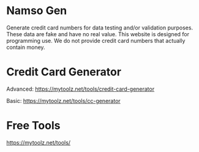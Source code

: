 # Namso Gen
Generate credit card numbers for data testing and/or validation purposes. These data are fake and have no real value. This website is designed for programming use. We do not provide credit card numbers that actually contain money.

# Credit Card Generator
Advanced: https://mytoolz.net/tools/credit-card-generator

Basic: https://mytoolz.net/tools/cc-generator

# Free Tools
https://mytoolz.net/tools/
